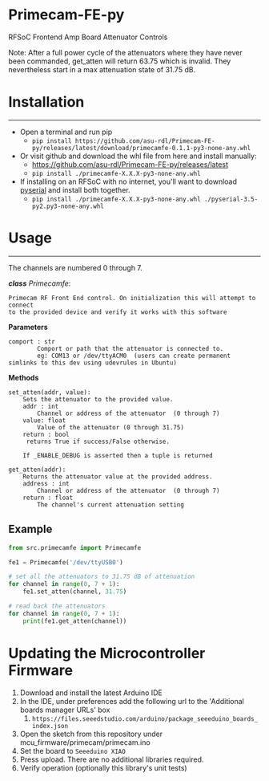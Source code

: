 # Primecam-FE-py
RFSoC Frontend Amp Board Attenuator Controls

Note: After a full power cycle of the attenuators where they have never been commanded, get_atten will return 63.75 which is invalid. They nevertheless start in a max attenuation state of 31.75 dB.

# Installation
____
* Open a terminal and run pip
  * `pip install https://github.com/asu-rdl/Primecam-FE-py/releases/latest/download/primecamfe-0.1.1-py3-none-any.whl`
* Or visit github and download the whl file from here and install manually:
  * https://github.com/asu-rdl/Primecam-FE-py/releases/latest
  * `pip install ./primecamfe-X.X.X-py3-none-any.whl`
* If installing on an RFSoC with no internet, you'll want to download [pyserial](https://pypi.org/project/pyserial/#files)
and install both together.
  * `pip install ./primecamfe-X.X.X-py3-none-any.whl ./pyserial-3.5-py2.py3-none-any.whl`

    
# Usage
_______
The channels are numbered 0 through 7.


***class*** *Primecamfe*:
```
Primecam RF Front End control. On initialization this will attempt to connect
to the provided device and verify it works with this software
```
**Parameters** 
```
comport : str
        Comport or path that the attenuator is connected to.
        eg: COM13 or /dev/ttyACM0  (users can create permanent simlinks to this dev using udevrules in Ubuntu)
```
**Methods**
```
set_atten(addr, value):
    Sets the attenuator to the provided value.
    addr : int
        Channel or address of the attenuator  (0 through 7)
    value: float 
        Value of the attenuator (0 through 31.75)
    return : bool
     returns True if success/False otherwise.

    If _ENABLE_DEBUG is asserted then a tuple is returned

get_atten(addr):
    Returns the attenuator value at the provided address.
    address : int
        Channel or address of the attenuator  (0 through 7)
    return : float
        The channel's current attenuation setting
```


## Example

```python
from src.primecamfe import Primecamfe

fe1 = Primecamfe('/dev/ttyUSB0')

# set all the attenuators to 31.75 dB of attenuation
for channel in range(0, 7 + 1):
    fe1.set_atten(channel, 31.75)

# read back the attenuators
for channel in range(0, 7 + 1):
    print(fe1.get_atten(channel))
```

# Updating the Microcontroller Firmware
1. Download and install the latest Arduino IDE
1. In the IDE, under preferences add the following url to the 'Additional boards manager URLs' box
   1. `https://files.seeedstudio.com/arduino/package_seeeduino_boards_index.json`
1. Open the sketch from this repository under mcu_firmware/primecam/primecam.ino
1. Set the board to `Seeeduino XIAO`
1. Press upload. There are no additional libraries required.
1. Verify operation (optionally this library's unit tests)
